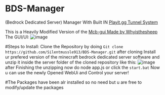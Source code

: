 # BDS-Manager
(Bedrock Dedicated Server) Manager With Built IN [Playit.gg Tunnel System](https://playit.gg/)

This is a Heavily Modified Version of the [Mcb-gui Made by Whyisthesheep](https://github.com/whyisthesheep/mcb-gui)
The GUI/UI:
![image](https://github.com/user-attachments/assets/a16ce5e2-fef9-45c3-96ec-d1d4619531bb)

#Steps to Install:
Clone the Repository by doing ``Git clone https://github.com/Silentmussle913/BDS-Manager.git`` 
after cloning Install ur prefered version of the minecraft bedrock dedicated server software and unzip it inside the server folder of the cloned repository like this:
![image](https://github.com/user-attachments/assets/e127e71d-ba58-4253-a233-733f39da9d18)
after Finishing the unzipping now do node app.js or click the ``start.bat``
Now u can use the newly Opened WebUi and Control your server!

#The Packages have been alr installed so no need but u are free to modify/update the packages
